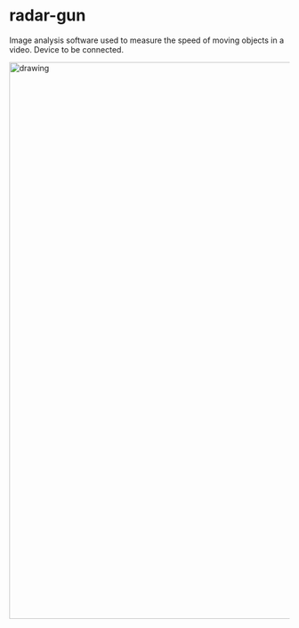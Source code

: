 # radar-gun
Image analysis software used to measure the speed of moving objects in a video. Device to be connected.

<img src="https://media.giphy.com/media/XfVEKtWXSeBw5quUmu/giphy.gif" alt="drawing" width="1000"/>
